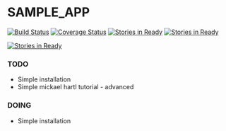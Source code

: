 SAMPLE_APP
===

[![Build Status](https://travis-ci.org/mosleymos/sample_app.svg?branch=master)](https://travis-ci.org/mosleymos/sample_app) [![Coverage Status](https://coveralls.io/repos/github/mosleymos/sample_app/badge.svg?branch=master)](https://coveralls.io/github/mosleymos/sample_app?branch=master) [![Stories in Ready](https://badge.waffle.io/mosleymos/sample_app.svg?label=ready&title=Ready)](http://waffle.io/mosleymos/sample_app) [![Stories in Ready](https://badge.waffle.io/mosleymos/sample_app.svg?label=ready&title=Ready)](http://waffle.io/mosleymos/sample_app)

[![Stories in Ready](https://badge.waffle.io/mosleymos/sample_app.svg?label=ready&title=Ready)](http://waffle.io/mosleymos/sample_app)

### TODO

- Simple installation
- Simple mickael hartl tutorial - advanced


### DOING

- Simple installation
